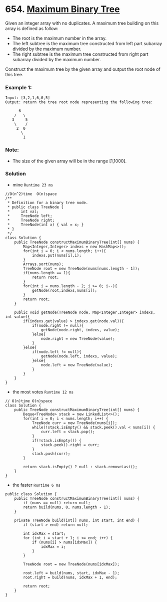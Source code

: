 # 654. [Maximum Binary Tree](https://leetcode.com/problems/maximum-binary-tree/)

Given an integer array with no duplicates. A maximum tree building on this array is defined as follow:
* The root is the maximum number in the array.
* The left subtree is the maximum tree constructed from left part subarray divided by the maximum number.
* The right subtree is the maximum tree constructed from right part subarray divided by the maximum number.

Construct the maximum tree by the given array and output the root node of this tree.

### Example 1:
    Input: [3,2,1,6,0,5]
    Output: return the tree root node representing the following tree:

          6
        /   \
       3     5
        \    / 
         2  0   
           \
            1

### Note:
* The size of the given array will be in the range [1,1000].


### Solution

* mine  `Runtime 23 ms`
```
//O(n^2)time  O(n)space 
/**
 * Definition for a binary tree node.
 * public class TreeNode {
 *     int val;
 *     TreeNode left;
 *     TreeNode right;
 *     TreeNode(int x) { val = x; }
 * }
 */
class Solution {
    public TreeNode constructMaximumBinaryTree(int[] nums) {
        Map<Integer,Integer> indexs = new HashMap<>();
        for(int i = 0; i < nums.length; i++){
            indexs.put(nums[i],i);
        }
        Arrays.sort(nums);
        TreeNode root = new TreeNode(nums[nums.length - 1]);
        if(nums.length == 1){
            return root;
        }
        for(int i = nums.length - 2; i >= 0; i--){
            getNode(root,indexs,nums[i]);
        }
        return root;
    }
    
    public void getNode(TreeNode node, Map<Integer,Integer> indexs, int value){
        if(indexs.get(value) > indexs.get(node.val)){
            if(node.right != null){
                getNode(node.right, indexs, value);
            }else{
                node.right = new TreeNode(value);
            }
        }else{
            if(node.left != null){
                getNode(node.left, indexs, value);
            }else{
                node.left = new TreeNode(value);
            }    
        }
    }
}
```

* the most votes `Runtime 12 ms`
```
// O(n)time O(n)space
class Solution {
    public TreeNode constructMaximumBinaryTree(int[] nums) {
        Deque<TreeNode> stack = new LinkedList<>();
        for(int i = 0; i < nums.length; i++) {
            TreeNode curr = new TreeNode(nums[i]);
            while(!stack.isEmpty() && stack.peek().val < nums[i]) {
                curr.left = stack.pop();
            }
            if(!stack.isEmpty()) {
                stack.peek().right = curr;
            }
            stack.push(curr);
        }
        
        return stack.isEmpty() ? null : stack.removeLast();
    }
}
```

* the faster `Runtime 6 ms`
```
public class Solution {
    public TreeNode constructMaximumBinaryTree(int[] nums) {
        if (nums == null) return null;
        return build(nums, 0, nums.length - 1);
    }
    
    private TreeNode build(int[] nums, int start, int end) {
        if (start > end) return null;
        
        int idxMax = start;
        for (int i = start + 1; i <= end; i++) {
            if (nums[i] > nums[idxMax]) {
                idxMax = i;
            }
        }
        
        TreeNode root = new TreeNode(nums[idxMax]);
        
        root.left = build(nums, start, idxMax - 1);
        root.right = build(nums, idxMax + 1, end);
        
        return root;
    }
}
```
